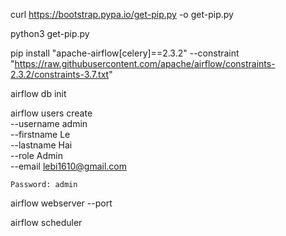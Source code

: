 curl https://bootstrap.pypa.io/get-pip.py -o get-pip.py

python3 get-pip.py

pip install "apache-airflow[celery]==2.3.2" --constraint "https://raw.githubusercontent.com/apache/airflow/constraints-2.3.2/constraints-3.7.txt"

airflow db init

airflow users create \
    --username admin \
    --firstname Le \
    --lastname Hai \
    --role Admin \
    --email lebi1610@gmail.com

    Password: admin

airflow webserver --port

airflow scheduler